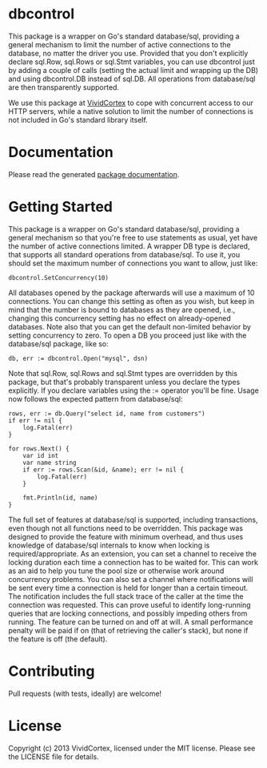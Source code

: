 dbcontrol
=========

This package is a wrapper on Go's standard database/sql, providing a general
mechanism to limit the number of active connections to the database, no matter
the driver you use. Provided that you don't explicitly declare sql.Row, sql.Rows
or sql.Stmt variables, you can use dbcontrol just by adding a couple of calls
(setting the actual limit and wrapping up the DB) and using dbcontrol.DB instead
of sql.DB. All operations from database/sql are then transparently supported.

We use this package at [VividCortex](https://vividcortex.com/) to cope with
concurrent access to our HTTP servers, while a native solution to limit the
number of connections is not included in Go's standard library itself.

Documentation
=============

Please read the generated [package documentation](http://godoc.org/github.com/VividCortex/dbcontrol).

Getting Started
===============

This package is a wrapper on Go's standard database/sql, providing a general
mechanism so that you're free to use statements as usual, yet have the number of
active connections limited. A wrapper DB type is declared, that supports all
standard operations from database/sql. To use it, you should set the maximum
number of connections you want to allow, just like:

	dbcontrol.SetConcurrency(10)

All databases opened by the package afterwards will use a maximum of 10
connections. You can change this setting as often as you wish, but keep in mind
that the number is bound to databases as they are opened, i.e., changing this
concurrency setting has no effect on already-opened databases. Note also that
you can get the default non-limited behavior by setting concurrency to zero. To
open a DB you proceed just like with the database/sql package, like so:

	db, err := dbcontrol.Open("mysql", dsn)

Note that sql.Row, sql.Rows and sql.Stmt types are overridden by this package,
but that's probably transparent unless you declare the types explicitly. If you
declare variables using the := operator you'll be fine. Usage now follows the
expected pattern from database/sql:

	rows, err := db.Query("select id, name from customers")
	if err != nil {
		log.Fatal(err)
	}

	for rows.Next() {
		var id int
		var name string
		if err := rows.Scan(&id, &name); err != nil {
			log.Fatal(err)
		}

		fmt.Println(id, name)
	}

The full set of features at database/sql is supported, including transactions,
even though not all functions need to be overridden. This package was designed
to provide the feature with minimum overhead, and thus uses knowledge of
database/sql internals to know when locking is required/appropriate. As an
extension, you can set a channel to receive the locking duration each time a
connection has to be waited for. This can work as an aid to help you tune the
pool size or otherwise work around concurrency problems. You can also set a
channel where notifications will be sent every time a connection is held for
longer than a certain timeout. The notification includes the full stack trace of
the caller at the time the connection was requested. This can prove useful to
identify long-running queries that are locking connections, and possibly
impeding others from running. The feature can be turned on and off at will. A
small performance penalty will be paid if on (that of retrieving the caller's
stack), but none if the feature is off (the default).

Contributing
============

Pull requests (with tests, ideally) are welcome!

License
=======

Copyright (c) 2013 VividCortex, licensed under the MIT license.
Please see the LICENSE file for details.
